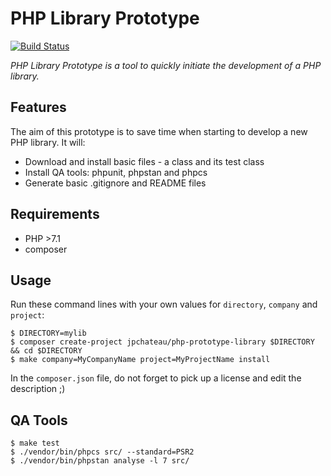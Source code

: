 # PHP Library Prototype

[![Build Status](https://travis-ci.org/jpchateau/php-prototype-library.svg?branch=master)](https://travis-ci.org/jpchateau/php-prototype-library)

*PHP Library Prototype is a tool to quickly initiate the development of a PHP library.*

## Features

The aim of this prototype is to save time when starting to develop a new PHP library.
It will:
* Download and install basic files - a class and its test class
* Install QA tools: phpunit, phpstan and phpcs
* Generate basic .gitignore and README files

## Requirements

* PHP >7.1
* composer

## Usage

Run these command lines with your own values for `directory`, `company` and `project`:

```shell
$ DIRECTORY=mylib
$ composer create-project jpchateau/php-prototype-library $DIRECTORY && cd $DIRECTORY
$ make company=MyCompanyName project=MyProjectName install
```

In the `composer.json` file, do not forget to pick up a license and edit the description ;)

## QA Tools

```shell
$ make test
$ ./vendor/bin/phpcs src/ --standard=PSR2
$ ./vendor/bin/phpstan analyse -l 7 src/
```
